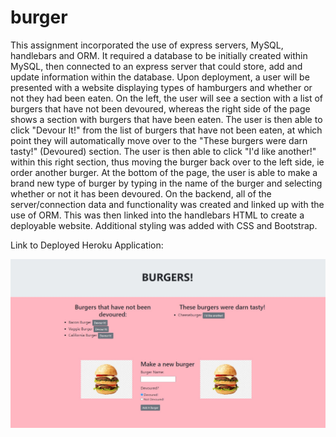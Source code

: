 # burger

This assignment incorporated the use of express servers, MySQL, handlebars and ORM. It required a database to be initially created within MySQL, then connected to an express server that could store, add and update information within the database. Upon deployment, a user will be presented with a website displaying types of hamburgers and whether or not they had been eaten. On the left, the user will see a section with a list of burgers that have not been devoured, whereas the right side of the page shows a section with burgers that have been eaten. The user is then able to click "Devour It!" from the list of burgers that have not been eaten, at which point they will automatically move over to the "These burgers were darn tasty!" (Devoured) section. The user is then able to click "I'd like another!" within this right section, thus moving the burger back over to the left side, ie order another burger. At the bottom of the page, the user is able to make a brand new type of burger by typing in the name of the burger and selecting whether or not it has been devoured. On the backend, all of the server/connection data and functionality was created and linked up with the use of ORM. This was then linked into the handlebars HTML to create a deployable website. Additional styling was added with CSS and Bootstrap.

Link to Deployed Heroku Application:


![alt text](/public/assets/img/burgerapp.jpg?raw=true)